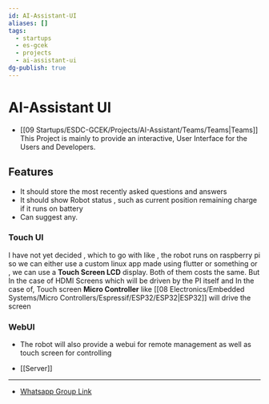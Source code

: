 ```yaml
---
id: AI-Assistant-UI
aliases: []
tags:
  - startups
  - es-gcek
  - projects
  - ai-assistant-ui
dg-publish: true
---
```

# AI-Assistant UI
- [[09 Startups/ESDC-GCEK/Projects/AI-Assistant/Teams/Teams|Teams]]
This Project is mainly to provide an interactive, User Interface for the Users and Developers.

## Features 
- It should store the most recently asked questions and answers 
- It should show Robot status , such as current position remaining charge if it runs on battery
- Can suggest any.

### Touch UI 
I have not yet decided , which to go with like  , the robot runs on raspberry pi so we can either use a custom linux app made using flutter or something or , we can use a **Touch Screen LCD** display. Both of them costs the same. 
But In the case of HDMI Screens which will be driven by the PI itself and In the case of, Touch screen **Micro Controller** like [[08 Electronics/Embedded Systems/Micro Controllers/Espressif/ESP32/ESP32|ESP32]] will drive the screen
### WebUI
- The robot will also provide a webui for remote management as well as touch screen for controlling 

- [[Server]]

---

- [Whatsapp Group Link](https://chat.whatsapp.com/Bw1oRD6TvlQ51wOG1oWVmi)

